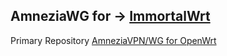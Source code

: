 AmneziaWG for → [ImmortalWrt](https://github.com/samara15321/amneziawg-immortalwrt/releases)
--------------------------
Primary Repository [AmneziaVPN/WG for OpenWrt](https://github.com/amnezia-vpn/amneziawg-openwrt)

